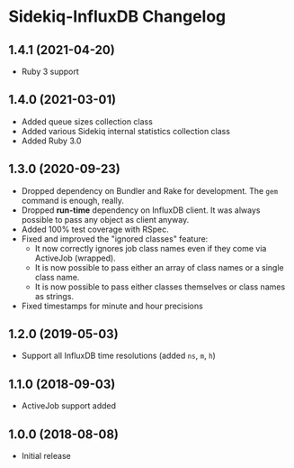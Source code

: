 # Sidekiq-InfluxDB Changelog

## 1.4.1 (2021-04-20)

* Ruby 3 support

## 1.4.0 (2021-03-01)

* Added queue sizes collection class
* Added various Sidekiq internal statistics collection class
* Added Ruby 3.0

## 1.3.0 (2020-09-23)

* Dropped dependency on Bundler and Rake for development. The `gem` command is enough, really.
* Dropped **run-time** dependency on InfluxDB client. It was always possible to pass any object as client anyway.
* Added 100% test coverage with RSpec.
* Fixed and improved the "ignored classes" feature:
  * It now correctly ignores job class names even if they come via ActiveJob (wrapped).
  * It is now possible to pass either an array of class names or a single class name.
  * It is now possible to pass either classes themselves or class names as strings.
* Fixed timestamps for minute and hour precisions

## 1.2.0 (2019-05-03)

* Support all InfluxDB time resolutions (added `ns`, `m`, `h`)

## 1.1.0 (2018-09-03)

* ActiveJob support added

## 1.0.0 (2018-08-08)

* Initial release
